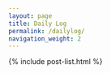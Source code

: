 ```yaml
---
layout: page
title: Daily Log
permalink: /dailylog/
navigation_weight: 2
---
```


<section class="cf pv5 mw7 center">
  {% include post-list.html %}
</section>
